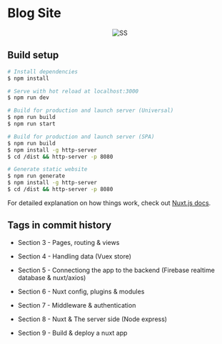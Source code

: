 # Blog Site

<p align="center">
  <img src="https://i.ibb.co/rpbQMgG/Screenshot-2020-10-27-170737.png" alt="SS">
</p>

## Build setup

```bash
# Install dependencies
$ npm install

# Serve with hot reload at localhost:3000
$ npm run dev

# Build for production and launch server (Universal)
$ npm run build
$ npm run start

# Build for production and launch server (SPA)
$ npm run build
$ npm install -g http-server
$ cd /dist && http-server -p 8080

# Generate static website
$ npm run generate
$ npm install -g http-server
$ cd /dist && http-server -p 8080
```

For detailed explanation on how things work, check out [Nuxt.js docs](https://nuxtjs.org).

## Tags in commit history

- Section 3 - Pages, routing & views

- Section 4 - Handling data (Vuex store)

- Section 5 - Connectiong the app to the backend (Firebase realtime database & nuxt/axios)

- Section 6 - Nuxt config, plugins & modules

- Section 7 - Middleware & authentication

- Section 8 - Nuxt & The server side (Node express) 

- Section 9 - Build & deploy a nuxt app
